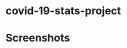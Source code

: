 ﻿# covid-19-stats-project

# Screenshots
<div style="display: flex;">
  <img scr="/src/img/screen1.png" style="width: 45%;">
  <img scr="/src/img/screen2.png style="width: 45%;">
</div>

<div style="display: flex;">
  <img scr="/src/img/screen3.png" style="width: 45%;">
  <img scr="/src/img/screen4.png style="width: 45%;">
</div>
